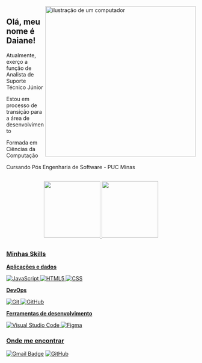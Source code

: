 
<img src="https://i2.wp.com/allhtaccess.info/wp-content/uploads/2018/03/programming.gif?fit=1281%2C716&ssl=1" alt="ilustração de um computador" min-width="400px" max-width="400px" width="400px" align="right" />

## Olá, meu nome é <strong>Daiane!</strong>

<p>Atualmente, exerço a função de Analista de Suporte Técnico Júnior

<p>Estou em processo de transição para a área de desenvolvimento

<P>Formada em Ciências da Computação 
 
<P>Cursando Pós Engenharia de Software - PUC Minas

 
 ##

<div align="center">
  <a href="https://github.com/daianercruz">
  <img height="150em" src="https://github-readme-stats.vercel.app/api?username=daianercruz&show_icons=true&theme=midnight-purple&include_all_commits=true&count_private=true"/>
  <img height="150em" src="https://github-readme-stats.vercel.app/api/top-langs/?username=daianercruz&layout=compact&langs_count=7&theme=midnight-purple"/>
</div>
  </div>
  
  ##

  <h3>Minhas Skills</h3>

**Aplicações e dados**


![JavaScript](https://img.shields.io/badge/-JavaScript-333333?style=flat&logo=javascript)
![HTML5](https://img.shields.io/badge/-HTML5-333333?style=flat&logo=HTML5)
![CSS](https://img.shields.io/badge/-CSS-333333?style=flat&logo=CSS3&logoColor=1572B6)


**DevOps**

![Git](https://img.shields.io/badge/-Git-333333?style=flat&logo=git)
![GitHub](https://img.shields.io/badge/-GitHub-333333?style=flat&logo=github)


**Ferramentas de desenvolvimento**

![Visual Studio Code](https://img.shields.io/badge/-Visual%20Studio%20Code-333333?style=flat&logo=visual-studio-code&logoColor=007ACC)
![Figma](https://img.shields.io/badge/-Figma-333333?style=flat&logo=figma&logoColor=007ACC)


<h3>Onde me encontrar</h3>


[![Gmail Badge](https://img.shields.io/badge/-dprczx@gmail.com-006bed?style=flat-square&logo=Gmail&logoColor=white&link=mailto:dprczx@gmail.com)](mailto:dprczx@gmail.com)
[![GitHub](https://img.shields.io/github/followers/iuricode?label=follow&style=social)](https://github.com/daianercruz)

  ##
